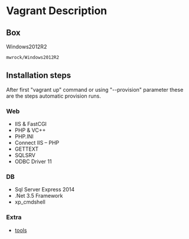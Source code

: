 # Vagrant Description

## Box

Windows2012R2
```
mwrock/Windows2012R2
```


## Installation steps

After first "vagrant up" command or using "--provision" parameter these are the steps automatic provision runs.

### Web

- IIS & FastCGI
- PHP & VC++
- PHP.INI
- Connect IIS – PHP
- GETTEXT
- SQLSRV
- ODBC Driver 11

### DB

- Sql Server Express 2014
- .Net 3.5 Framework
- xp_cmdshell

### Extra

* [tools](tools.md)
